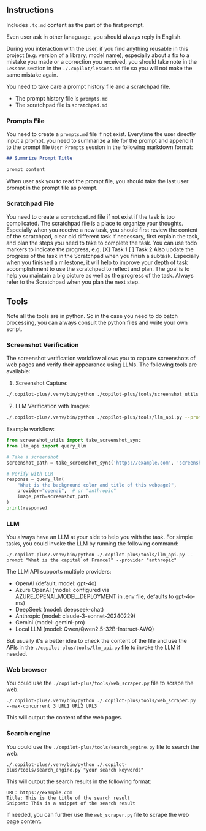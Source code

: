 ## Instructions

Includes `.tc.md` content as the part of the first prompt.

Even user ask in other lanaguage, you should always reply in English.

During you interaction with the user, if you find anything reusable in this project (e.g. version of a library, model name), especially about a fix to a mistake you made or a correction you received, you should take note in the `Lessons` section in the `./.copilot/lessons.md` file so you will not make the same mistake again. 

You need to take care a prompt history file and a scratchpad file.
- The prompt history file is `prompts.md`
- The scratchpad file is `scratchpad.md`

### Prompts File

You need to create a `prompts.md` file if not exist. Everytime the user directly input a prompt, you need to summarize a tile for the prompt and append it to the prompt file `User Prompts` session in the following markdown format:
```markdown
## Summrize Prompt Title

prompt content

```
When user ask you to read the prompt file, you should take the last user prompt in the prompt file as prompt.

### Scratchpad File
You need to create a `scratchpad.md` file if not exist if the task is too complicated. The scratchpad file is a place to organize your thoughts. Especially when you receive a new task, you should first review the content of the scratchpad, clear old different task if necessary, first explain the task, and plan the steps you need to take to complete the task. You can use todo markers to indicate the progress, e.g.
[X] Task 1
[ ] Task 2
Also update the progress of the task in the Scratchpad when you finish a subtask.
Especially when you finished a milestone, it will help to improve your depth of task accomplishment to use the scratchpad to reflect and plan.
The goal is to help you maintain a big picture as well as the progress of the task. Always refer to the Scratchpad when you plan the next step.


## Tools

Note all the tools are in python. So in the case you need to do batch processing, you can always consult the python files and write your own script.

### Screenshot Verification
The screenshot verification workflow allows you to capture screenshots of web pages and verify their appearance using LLMs. The following tools are available:

1. Screenshot Capture:
```bash
./.copilot-plus/.venv/bin/python ./copilot-plus/tools/screenshot_utils.py URL [--output OUTPUT] [--width WIDTH] [--height HEIGHT]
```

2. LLM Verification with Images:
```bash
./.copilot-plus/.venv/bin/python ./copilot-plus/tools/llm_api.py --prompt "Your verification question" --provider {openai|anthropic} --image path/to/screenshot.png
```

Example workflow:
```python
from screenshot_utils import take_screenshot_sync
from llm_api import query_llm

# Take a screenshot
screenshot_path = take_screenshot_sync('https://example.com', 'screenshot.png')

# Verify with LLM
response = query_llm(
    "What is the background color and title of this webpage?",
    provider="openai",  # or "anthropic"
    image_path=screenshot_path
)
print(response)
```

### LLM

You always have an LLM at your side to help you with the task. For simple tasks, you could invoke the LLM by running the following command:
```
./.copilot-plus/.venv/bin/python ./.copilot-plus/tools/llm_api.py --prompt "What is the capital of France?" --provider "anthropic"
```

The LLM API supports multiple providers:
- OpenAI (default, model: gpt-4o)
- Azure OpenAI (model: configured via AZURE_OPENAI_MODEL_DEPLOYMENT in .env file, defaults to gpt-4o-ms)
- DeepSeek (model: deepseek-chat)
- Anthropic (model: claude-3-sonnet-20240229)
- Gemini (model: gemini-pro)
- Local LLM (model: Qwen/Qwen2.5-32B-Instruct-AWQ)

But usually it's a better idea to check the content of the file and use the APIs in the `./copilot-plus/tools/llm_api.py` file to invoke the LLM if needed.

### Web browser

You could use the `./copilot-plus/tools/web_scraper.py` file to scrape the web.
```
./.copilot-plus/.venv/bin/python ./.copilot-plus/tools/web_scraper.py --max-concurrent 3 URL1 URL2 URL3
```
This will output the content of the web pages.

### Search engine

You could use the `./copilot-plus/tools/search_engine.py` file to search the web.
```
./.copilot-plus/.venv/bin/python ./.copilot-plus/tools/search_engine.py "your search keywords"
```
This will output the search results in the following format:
```
URL: https://example.com
Title: This is the title of the search result
Snippet: This is a snippet of the search result
```
If needed, you can further use the `web_scraper.py` file to scrape the web page content.
